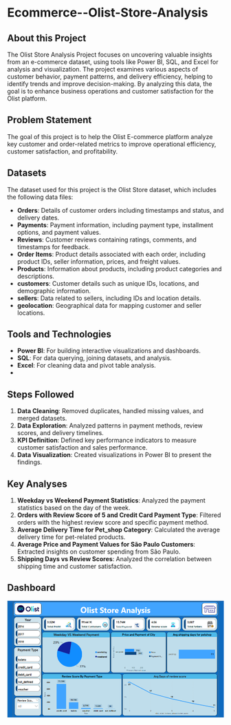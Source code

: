 # Ecommerce--Olist-Store-Analysis
## About this Project

The Olist Store Analysis Project focuses on uncovering valuable insights from an e-commerce dataset, using tools like Power BI, SQL, and Excel for analysis and visualization. The project examines various aspects of customer behavior, payment patterns, and delivery efficiency, helping to identify trends and improve decision-making. By analyzing this data, the goal is to enhance business operations and customer satisfaction for the Olist platform.

## Problem Statement
The goal of this project is to help the Olist E-commerce platform analyze key customer and order-related metrics to improve operational efficiency, customer satisfaction, and profitability.


## Datasets
The dataset used for this project is the Olist Store dataset, which includes the following data files:
- **Orders**: Details of customer orders including timestamps and status, and delivery dates.
- **Payments**: Payment information, including payment type, installment options, and payment values.
- **Reviews**:  Customer reviews containing ratings, comments, and timestamps for feedback.
- **Order Items**: Product details associated with each order, including product IDs, seller information, prices, and freight values.
- **Products**: Information about products, including product categories and descriptions.
- **customers**:  Customer details such as unique IDs, locations, and demographic information.
- **sellers**:  Data related to sellers, including IDs and location details.
- **geolocation**: Geographical data for mapping customer and seller locations.


## Tools and Technologies
- **Power BI**: For building interactive visualizations and dashboards.
- **SQL**: For data querying, joining datasets, and analysis.
- **Excel**: For cleaning data and pivot table analysis.
- 

  ## Steps Followed
1. **Data Cleaning**: Removed duplicates, handled missing values, and merged datasets.
2. **Data Exploration**: Analyzed patterns in payment methods, review scores, and delivery timelines.
3. **KPI Definition**: Defined key performance indicators to measure customer satisfaction and sales performance.
4. **Data Visualization**: Created visualizations in Power BI to present the findings.

## Key Analyses
1. **Weekday vs Weekend Payment Statistics**: Analyzed the payment statistics based on the day of the week.
2. **Orders with Review Score of 5 and Credit Card Payment Type**: Filtered orders with the highest review score and specific payment method.
3. **Average Delivery Time for Pet_shop Category**: Calculated the average delivery time for pet-related products.
4. **Average Price and Payment Values for São Paulo Customers**: Extracted insights on customer spending from São Paulo.
5. **Shipping Days vs Review Scores**: Analyzed the correlation between shipping time and customer satisfaction.


## Dashboard

![dashboard](dashboard.png)
